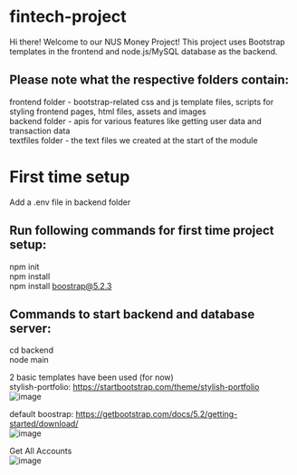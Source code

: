 # fintech-project
Hi there! Welcome to our NUS Money Project!
This project uses Bootstrap templates in the frontend and node.js/MySQL database as the backend.

## Please note what the respective folders contain:<br />
frontend folder - bootstrap-related css and js template files, scripts for styling frontend pages, html files, assets and images<br />
backend folder - apis for various features like getting user data and transaction data<br />
textfiles folder - the text files we created at the start of the module

# First time setup
Add a .env file in backend folder

## Run following commands for first time project setup:<br />
npm init<br />
npm install <br />
npm install boostrap@5.2.3

## Commands to start backend and database server:<br />
cd backend<br />
node main<br />


2 basic templates have been used (for now)<br />
stylish-portfolio: https://startbootstrap.com/theme/stylish-portfolio<br />
![image](https://github.com/case141/fintech-project/assets/7495242/cddca837-3f7b-4383-bacb-88fc274f1cfc)

default boostrap: https://getbootstrap.com/docs/5.2/getting-started/download/<br />
![image](https://github.com/case141/fintech-project/assets/7495242/beea48c0-8ff7-45c9-b55c-befeece1b272)

Get All Accounts<br />
![image](https://github.com/case141/fintech-project/assets/7495242/54493ecf-240b-4bcd-ab4a-96e99ae264b5)
